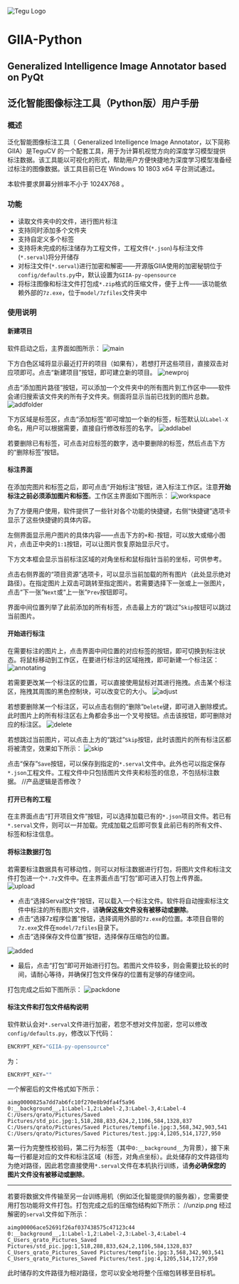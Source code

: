 ![Tegu Logo](https://s2.ax1x.com/2019/01/30/kl6rzF.jpg)
# GIIA-Python
## Generalized Intelligence Image Annotator based on PyQt
## 泛化智能图像标注工具（Python版）用户手册

### 概述
泛化智能图像标注工具（ Generalized Intelligence Image Annotator，以下简称GIIA）是TeguCV 的一个配套工具，用于为计算机视觉方向的深度学习模型提供标注数据。该工具能以可视化的形式，帮助用户方便快捷地为深度学习模型准备经过标注的图像数据。该工具目前已在 Windows 10 1803 x64 平台测试通过。

本软件要求屏幕分辨率不小于 1024X768 。


### 功能

* 读取文件夹中的文件，进行图片标注
* 支持同时添加多个文件夹
* 支持自定义多个标签
* 支持将未完成的标注储存为工程文件，工程文件(`*.json`)与标注文件(`*.serval`)将分开储存
* 对标注文件(`*.serval`)进行加密和解密——开源版GIIA使用的加密秘钥位于`config/defaults.py`中，默认设置为`GIIA-py-opensource`
* 将标注图像和标注文件打包成`*.zip`格式的压缩文件，便于上传——该功能依赖外部的`7z.exe`，位于`model/7zfiles`文件夹中

### 使用说明
#### 新建项目
软件启动之后，主界面如图所示：
![main](https://raw.githubusercontent.com/generalized-intelligence/Tegu/master/Annotation/Serval-Image-Annotation/USER_MANUAL/resources/main.png)

下方白色区域将显示最近打开的项目（如果有），若想打开这些项目，直接双击对应项即可。点击“新建项目”按钮，即可建立新的项目。
![newproj](https://raw.githubusercontent.com/generalized-intelligence/Tegu/master/Annotation/Serval-Image-Annotation/USER_MANUAL/resources/newproj.png)

点击“添加图片路径”按钮，可以添加一个文件夹中的所有图片到工作区中——软件会递归搜索该文件夹的所有子文件夹。侧面将显示当前已找到的图片总数。
![addfolder](https://raw.githubusercontent.com/generalized-intelligence/Tegu/master/Annotation/Serval-Image-Annotation/USER_MANUAL/resources/addfolder.png)

下方区域是标签区，点击“添加标签”即可增加一个新的标签，标签默认以`Label-X`命名，用户可以根据需要，直接自行修改标签的名字。
![addlabel](https://raw.githubusercontent.com/generalized-intelligence/Tegu/master/Annotation/Serval-Image-Annotation/USER_MANUAL/resources/addlabel.png)

若要删除已有标签，可点击对应标签的数字，选中要删除的标签，然后点击下方的“删除标签”按钮。

#### 标注界面
在添加完图片和标签之后，即可点击“开始标注”按钮，进入标注工作区。注意**开始标注之前必须添加图片和标签**。工作区主界面如下图所示：
![workspace](https://raw.githubusercontent.com/generalized-intelligence/Tegu/master/Annotation/Serval-Image-Annotation/USER_MANUAL/resources/workspace.png)

为了方便用户使用，软件提供了一些针对各个功能的快捷键，右侧“快捷键”选项卡显示了这些快捷键的具体内容。


左侧界面显示用户图片的具体内容——点击下方的`+`和`-`按钮，可以放大或缩小图片，点击正中央的`1:1`按钮，可以让图片恢复原始显示尺寸。

下方文本框会显示当前标注区域的对角坐标和鼠标指针当前的坐标，可供参考。

点击右侧界面的“项目资源”选项卡，可以显示当前加载的所有图片（此处显示绝对路径）。在指定图片上双击可跳转至指定图片。若需要选择下一张或上一张图片，点击“下一张”`Next`或“上一张”`Prev`按钮即可。

界面中间位置列举了此前添加的所有标签，点击最上方的“跳过”`Skip`按钮可以跳过当前图片。

#### 开始进行标注
在需要标注的图片上，点击界面中间位置的对应标签的按钮，即可切换到标注状态。将鼠标移动到工作区，在要进行标注的区域拖拽，即可新建一个标注区：
![annotating](https://raw.githubusercontent.com/generalized-intelligence/Tegu/master/Annotation/Serval-Image-Annotation/USER_MANUAL/resources/annotating.png)

若需要更改某一个标注区的位置，可以直接使用鼠标对其进行拖拽。点击某个标注区，拖拽其周围的黑色控制块，可以改变它的大小。
![adjust](https://raw.githubusercontent.com/generalized-intelligence/Tegu/master/Annotation/Serval-Image-Annotation/USER_MANUAL/resources/adjust.png)

若想要删除某一个标注区，可以点击右侧的“删除”`Delete`键，即可进入删除模式。此时图片上的所有标注区右上角都会多出一个叉号按钮。点击该按钮，即可删除对应的标注区。
![delete](https://raw.githubusercontent.com/generalized-intelligence/Tegu/master/Annotation/Serval-Image-Annotation/USER_MANUAL/resources/delete.png)

若想跳过当前图片，可以点击上方的“跳过”`Skip`按钮，此时该图片的所有标注区都将被清空，效果如下所示：
![skip](https://raw.githubusercontent.com/generalized-intelligence/Tegu/master/Annotation/Serval-Image-Annotation/USER_MANUAL/resources/skip.png)

点击“保存”`Save`按钮，可以保存到指定的`*.serval`文件中。此外也可以指定保存`*.json`工程文件。工程文件中只包括图片文件夹和标签的信息，不包括标注数据。
//产品逻辑是否修改？
#### 打开已有的工程
在主界面点击“打开项目文件”按钮，可以选择加载已有的`*.json`项目文件。若已有`*.serval`文件，则可以一并加载。完成加载之后即可恢复此前已有的所有文件、标签和标注信息。


#### 将标注数据打包
若需要标注数据具有可移动性，则可以对标注数据进行打包，将图片文件和标注文件打包进一个`*.7z`文件中。在主界面点击“打包”即可进入打包上传界面。
![upload](https://raw.githubusercontent.com/generalized-intelligence/Tegu/master/Annotation/Serval-Image-Annotation/USER_MANUAL/resources/upload.png)

- 点击“选择Serval文件”按钮，可以载入一个标注文件。软件将自动搜索标注文件中标注的所有图片文件，请**确保这些文件没有被移动或删除**。
- 点击“选择7z程序位置”按钮，选择调用外部的`7z.exe`的位置。本项目自带的`7z.exe`文件在`model/7zfiles`目录下。
- 点击“选择保存文件位置”按钮，选择保存压缩包的位置。

![added](https://raw.githubusercontent.com/generalized-intelligence/Tegu/master/Annotation/Serval-Image-Annotation/USER_MANUAL/resources/added.png)

- 最后，点击“打包”即可开始进行打包。若图片文件较多，则会需要比较长的时间，请耐心等待，并确保打包文件保存的位置有足够的存储空间。

打包完成之后如下图所示：
![packdone](https://raw.githubusercontent.com/generalized-intelligence/Tegu/master/Annotation/Serval-Image-Annotation/USER_MANUAL/resources/packdone.png)

#### 标注文件和打包文件结构说明
软件默认会对`*.serval`文件进行加密，若您不想对文件加密，您可以修改`config/defaults.py`，修改以下代码：
```python
ENCRYPT_KEY="GIIA-py-opensource"
```
为：
```python
ENCRYPT_KEY=""
```

一个解密后的文件格式如下所示：
```
aimg0000825a7dd7ab6fc10f270e8b9dfa4f5a96
0:__background__,1:Label-1,2:Label-2,3:Label-3,4:Label-4
C:/Users/qrato/Pictures/Saved Pictures/std_pic.jpg:1,518,288,833,624,2,1106,584,1328,837
C:/Users/qrato/Pictures/Saved Pictures/tempfile.jpg:3,568,342,903,541
C:/Users/qrato/Pictures/Saved Pictures/test.jpg:4,1205,514,1727,950
```
第一行为完整性校验码，第二行为标签（其中`0:__background__`为背景），接下来每一行都是对应的文件和标注区域（标签，对角点坐标）。此处储存的文件路径均为绝对路径，因此若您直接使用`*.serval`文件在本机执行训练，请**务必确保您的图片文件没有被移动或删除**。

---
若要将数据文件传输至另一台训练用机（例如泛化智能提供的服务器），您需要使用打包功能将文件打包。打包完成之后的压缩包结构如下所示：
//unzip.png
经过解密的`serval`文件如下所示：
```
aimg00006ace52691f26af037438575c47123c44
0:__background__,1:Label-1,2:Label-2,3:Label-3,4:Label-4
C_Users_qrato_Pictures_Saved Pictures/std_pic.jpg:1,518,288,833,624,2,1106,584,1328,837
C_Users_qrato_Pictures_Saved Pictures/tempfile.jpg:3,568,342,903,541
C_Users_qrato_Pictures_Saved Pictures/test.jpg:4,1205,514,1727,950
```
此时储存的文件路径为相对路径，您可以安全地将整个压缩包转移至目标机。






